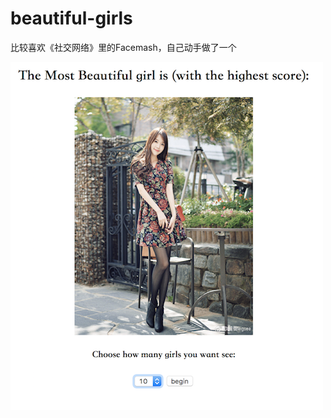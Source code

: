 # beautiful-girls
比较喜欢《社交网络》里的Facemash，自己动手做了一个



  ![Image text](https://github.com/lao-zhang/beautiful-girls/blob/master/Beauty/img/1.png)
  
  

   
